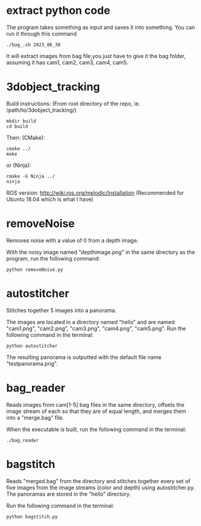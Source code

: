 
# extract python code

The program takes something as input and saves it into something. You can run it through this command

```
./bag_.sh 2023_06_30
```
It will extract images from bag file,you just have to give it the bag folder, assuming it has cam1, cam2, cam3, cam4, cam5.

# 3dobject_tracking

Build instructions:
(From root directory of the repo, ie. /path/to/3dobject_tracking/)

```
mkdir build
cd build
```
Then:
(CMake):
```
cmake ../
make
```

or
(Ninja):
```
cmake -G Ninja ../
ninja
```

ROS version: http://wiki.ros.org/melodic/Installation (Recommended for Ubuntu 18.04 which is what I have)

# removeNoise
Removes noise with a value of 0 from a depth image.

With the noisy image named "depthimage.png" in the same directory as the program, run the following command:
```
python removeNoise.py
```

# autostitcher
Stitches together 5 images into a panorama.

The images are located in a directory named "hello" and are named "cam1.png", "cam2.png", "cam3.png", "cam4.png", "cam5.png". Run the following command in the terminal:
```
python autostitcher
```
The resulting panorama is outputted with the default file name "testpanorama.png".

# bag_reader
Reads images from cam[1-5] bag files in the same directory, offsets the image stream of each so that they are of equal length, and merges them into a "merge.bag" file.

When the executable is built, run the following command in the terminal:
```
./bag_reader
```

# bagstitch
Reads "merged.bag" from the directory and stitches together every set of five images from the image streams (color and depth) using autostitcher.py. The panoramas are stored in the "hello" directory.

Run the following command in the terminal:
```
python bagstitch.py
```
